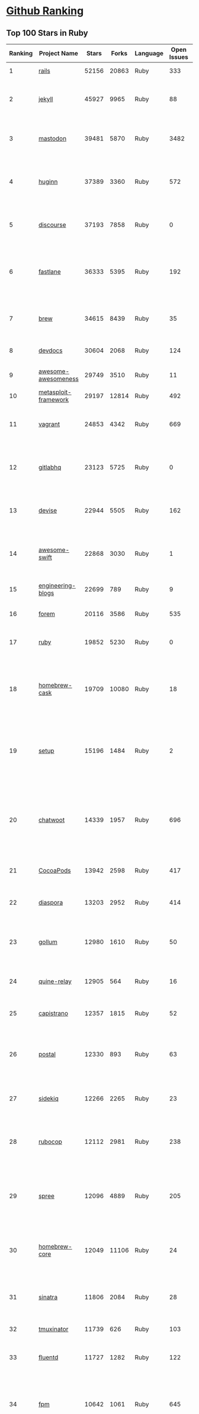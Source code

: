 [Github Ranking](../README.md)
==========

## Top 100 Stars in Ruby

| Ranking | Project Name | Stars | Forks | Language | Open Issues | Description | Last Commit |
| ------- | ------------ | ----- | ----- | -------- | ----------- | ----------- | ----------- |
| 1 | [rails](https://github.com/rails/rails) | 52156 | 20863 | Ruby | 333 | Ruby on Rails | 2023-01-18T09:52:39Z |
| 2 | [jekyll](https://github.com/jekyll/jekyll) | 45927 | 9965 | Ruby | 88 | :globe_with_meridians: Jekyll is a blog-aware static site generator in Ruby | 2023-01-18T05:43:29Z |
| 3 | [mastodon](https://github.com/mastodon/mastodon) | 39481 | 5870 | Ruby | 3482 | Your self-hosted, globally interconnected microblogging community | 2023-01-18T10:00:22Z |
| 4 | [huginn](https://github.com/huginn/huginn) | 37389 | 3360 | Ruby | 572 | Create agents that monitor and act on your behalf.  Your agents are standing by! | 2023-01-11T16:38:56Z |
| 5 | [discourse](https://github.com/discourse/discourse) | 37193 | 7858 | Ruby | 0 | A platform for community discussion. Free, open, simple. | 2023-01-18T09:51:16Z |
| 6 | [fastlane](https://github.com/fastlane/fastlane) | 36333 | 5395 | Ruby | 192 | 🚀 The easiest way to automate building and releasing your iOS and Android apps | 2023-01-18T06:36:00Z |
| 7 | [brew](https://github.com/Homebrew/brew) | 34615 | 8439 | Ruby | 35 | 🍺 The missing package manager for macOS (or Linux) | 2023-01-17T18:18:40Z |
| 8 | [devdocs](https://github.com/freeCodeCamp/devdocs) | 30604 | 2068 | Ruby | 124 | API Documentation Browser | 2023-01-17T23:10:18Z |
| 9 | [awesome-awesomeness](https://github.com/bayandin/awesome-awesomeness) | 29749 | 3510 | Ruby | 11 | A curated list of awesome awesomeness | 2022-12-15T03:08:32Z |
| 10 | [metasploit-framework](https://github.com/rapid7/metasploit-framework) | 29197 | 12814 | Ruby | 492 | Metasploit Framework | 2023-01-18T09:50:04Z |
| 11 | [vagrant](https://github.com/hashicorp/vagrant) | 24853 | 4342 | Ruby | 669 | Vagrant is a tool for building and distributing development environments. | 2023-01-17T22:26:08Z |
| 12 | [gitlabhq](https://github.com/gitlabhq/gitlabhq) | 23123 | 5725 | Ruby | 0 | GitLab CE Mirror \| Please open new issues in our issue tracker on GitLab.com | 2023-01-18T09:11:21Z |
| 13 | [devise](https://github.com/heartcombo/devise) | 22944 | 5505 | Ruby | 162 | Flexible authentication solution for Rails with Warden. | 2023-01-17T18:02:14Z |
| 14 | [awesome-swift](https://github.com/matteocrippa/awesome-swift) | 22868 | 3030 | Ruby | 1 | A collaborative list of awesome Swift libraries and resources. Feel free to contribute! | 2023-01-13T09:13:16Z |
| 15 | [engineering-blogs](https://github.com/kilimchoi/engineering-blogs) | 22699 | 789 | Ruby | 9 | A curated list of engineering blogs | 2022-12-23T03:07:57Z |
| 16 | [forem](https://github.com/forem/forem) | 20116 | 3586 | Ruby | 535 | For empowering community 🌱 | 2023-01-18T10:03:22Z |
| 17 | [ruby](https://github.com/ruby/ruby) | 19852 | 5230 | Ruby | 0 | The Ruby Programming Language [mirror] | 2023-01-18T09:58:39Z |
| 18 | [homebrew-cask](https://github.com/Homebrew/homebrew-cask) | 19709 | 10080 | Ruby | 18 | 🍻 A CLI workflow for the administration of macOS applications distributed as binaries | 2023-01-18T09:16:29Z |
| 19 | [setup](https://github.com/lewagon/setup) | 15196 | 1484 | Ruby | 2 | Setup instructions for Le Wagon's students on their first day of Web Development Bootcamp | 2023-01-16T16:33:50Z |
| 20 | [chatwoot](https://github.com/chatwoot/chatwoot) | 14339 | 1957 | Ruby | 696 | Open-source customer engagement suite, an alternative to Intercom, Zendesk, Salesforce Service Cloud etc. 🔥💬 | 2023-01-18T09:15:38Z |
| 21 | [CocoaPods](https://github.com/CocoaPods/CocoaPods) | 13942 | 2598 | Ruby | 417 | The Cocoa Dependency Manager. | 2023-01-17T20:37:51Z |
| 22 | [diaspora](https://github.com/diaspora/diaspora) | 13203 | 2952 | Ruby | 414 | A privacy-aware, distributed, open source social network. | 2022-12-05T02:06:14Z |
| 23 | [gollum](https://github.com/gollum/gollum) | 12980 | 1610 | Ruby | 50 | A simple, Git-powered wiki with a sweet API and local frontend. | 2023-01-18T03:12:55Z |
| 24 | [quine-relay](https://github.com/mame/quine-relay) | 12905 | 564 | Ruby | 16 | An uroboros program with 100+ programming languages | 2022-10-31T08:24:26Z |
| 25 | [capistrano](https://github.com/capistrano/capistrano) | 12357 | 1815 | Ruby | 52 | Remote multi-server automation tool | 2023-01-12T08:53:39Z |
| 26 | [postal](https://github.com/postalserver/postal) | 12330 | 893 | Ruby | 63 | ✉️ A fully featured open source mail delivery platform for incoming & outgoing e-mail | 2022-12-28T06:38:35Z |
| 27 | [sidekiq](https://github.com/mperham/sidekiq) | 12266 | 2265 | Ruby | 23 | Simple, efficient background processing for Ruby | 2023-01-17T20:04:06Z |
| 28 | [rubocop](https://github.com/rubocop/rubocop) | 12112 | 2981 | Ruby | 238 | A Ruby static code analyzer and formatter, based on the community Ruby style guide. | 2023-01-18T08:08:58Z |
| 29 | [spree](https://github.com/spree/spree) | 12096 | 4889 | Ruby | 205 | Open Source multi-language/multi-currency/multi-store eCommerce platform | 2023-01-18T09:22:48Z |
| 30 | [homebrew-core](https://github.com/Homebrew/homebrew-core) | 12049 | 11106 | Ruby | 24 | 🍻 Default formulae for the missing package manager for macOS (or Linux) | 2023-01-18T09:54:18Z |
| 31 | [sinatra](https://github.com/sinatra/sinatra) | 11806 | 2084 | Ruby | 28 | Classy web-development dressed in a DSL (official / canonical repo) | 2023-01-02T03:59:48Z |
| 32 | [tmuxinator](https://github.com/tmuxinator/tmuxinator) | 11739 | 626 | Ruby | 103 | Manage complex tmux sessions easily | 2022-12-15T20:50:29Z |
| 33 | [fluentd](https://github.com/fluent/fluentd) | 11727 | 1282 | Ruby | 122 | Fluentd: Unified Logging Layer (project under CNCF) | 2023-01-18T02:44:21Z |
| 34 | [fpm](https://github.com/jordansissel/fpm) | 10642 | 1061 | Ruby | 645 | Effing package management! Build packages for multiple platforms (deb, rpm, etc) with great ease and sanity. | 2023-01-15T02:21:36Z |
| 35 | [linguist](https://github.com/github/linguist) | 10628 | 3912 | Ruby | 88 | Language Savant. If your repository's language is being reported incorrectly, send us a pull request! | 2023-01-18T07:21:02Z |
| 36 | [faker](https://github.com/faker-ruby/faker) | 10563 | 3036 | Ruby | 4 | A library for generating fake data such as names, addresses, and phone numbers. | 2023-01-17T23:03:01Z |
| 37 | [Learning-SICP](https://github.com/DeathKing/Learning-SICP) | 10160 | 1496 | Ruby | 1 | MIT视频公开课《计算机程序的构造和解释》中文化项目及课程学习资料搜集。 | 2022-02-27T13:57:02Z |
| 38 | [liquid](https://github.com/Shopify/liquid) | 10001 | 1299 | Ruby | 231 | Liquid markup language. Safe, customer facing template language for flexible web apps.  | 2023-01-17T21:48:22Z |
| 39 | [capybara](https://github.com/teamcapybara/capybara) | 9747 | 1429 | Ruby | 4 | Acceptance test framework for web applications | 2023-01-18T06:33:28Z |
| 40 | [grape](https://github.com/ruby-grape/grape) | 9658 | 1221 | Ruby | 207 | An opinionated framework for creating REST-like APIs in Ruby. | 2023-01-11T02:39:29Z |
| 41 | [resque](https://github.com/resque/resque) | 9249 | 1671 | Ruby | 56 | Resque is a Redis-backed Ruby library for creating background jobs, placing them on multiple queues, and processing them later. | 2023-01-16T11:03:25Z |
| 42 | [guides](https://github.com/thoughtbot/guides) | 9230 | 1377 | Ruby | 0 | A guide for programming in style. | 2023-01-04T08:46:04Z |
| 43 | [bourbon](https://github.com/thoughtbot/bourbon) | 9101 | 901 | Ruby | 5 | A Lightweight Sass Tool Set | 2023-01-10T20:55:38Z |
| 44 | [paperclip](https://github.com/thoughtbot/paperclip) | 9066 | 2422 | Ruby | 37 | Easy file attachment management for ActiveRecord | 2022-10-11T23:33:19Z |
| 45 | [whenever](https://github.com/javan/whenever) | 8662 | 727 | Ruby | 65 | Cron jobs in Ruby | 2022-12-02T01:37:51Z |
| 46 | [remote-working](https://github.com/greatghoul/remote-working) | 8548 | 772 | Ruby | 0 | 收集整理远程工作相关的资料 | 2023-01-18T04:10:09Z |
| 47 | [kaminari](https://github.com/kaminari/kaminari) | 8321 | 1076 | Ruby | 41 | ⚡ A Scope & Engine based, clean, powerful, customizable and sophisticated paginator for Ruby webapps | 2023-01-17T16:44:44Z |
| 48 | [simple_form](https://github.com/heartcombo/simple_form) | 8059 | 1314 | Ruby | 24 | Forms made easy for Rails! It's tied to a simple DSL, with no opinion on markup. | 2023-01-17T18:39:02Z |
| 49 | [pundit](https://github.com/varvet/pundit) | 7839 | 604 | Ruby | 15 | Minimal authorization through OO design and pure Ruby classes | 2023-01-12T11:50:14Z |
| 50 | [rails_admin](https://github.com/railsadminteam/rails_admin) | 7714 | 2243 | Ruby | 170 | RailsAdmin is a Rails engine that provides an easy-to-use interface for managing your data | 2023-01-12T08:31:19Z |
| 51 | [factory_bot](https://github.com/thoughtbot/factory_bot) | 7679 | 2619 | Ruby | 30 | A library for setting up Ruby objects as test data. | 2023-01-03T02:18:22Z |
| 52 | [puma](https://github.com/puma/puma) | 7298 | 1379 | Ruby | 51 | A Ruby/Rack web server built for parallelism | 2023-01-17T15:05:48Z |
| 53 | [how-to-contribute-to-open-source](https://github.com/freeCodeCamp/how-to-contribute-to-open-source) | 7274 | 1575 | Ruby | 27 | A guide to contributing to open source | 2023-01-17T18:48:51Z |
| 54 | [wpscan](https://github.com/wpscanteam/wpscan) | 7233 | 1177 | Ruby | 41 | WPScan WordPress security scanner. Written for security professionals and blog maintainers to test the security of their WordPress websites. | 2022-12-26T20:22:12Z |
| 55 | [jazzy](https://github.com/realm/jazzy) | 7214 | 405 | Ruby | 81 | Soulful docs for Swift & Objective-C | 2023-01-10T09:23:52Z |
| 56 | [chef](https://github.com/chef/chef) | 7111 | 2568 | Ruby | 381 | Chef Infra, a powerful automation platform that transforms infrastructure into code automating how infrastructure is configured, deployed and managed across any environment, at any scale | 2023-01-18T06:16:59Z |
| 57 | [github-changelog-generator](https://github.com/github-changelog-generator/github-changelog-generator) | 6995 | 875 | Ruby | 141 | Automatically generate change log from your tags, issues, labels and pull requests on GitHub. | 2022-11-30T22:52:45Z |
| 58 | [middleman](https://github.com/middleman/middleman) | 6926 | 748 | Ruby | 12 | Hand-crafted frontend development | 2023-01-03T19:31:38Z |
| 59 | [dotfiles](https://github.com/skwp/dotfiles) | 6900 | 1448 | Ruby | 0 | YADR - The best vim,git,zsh plugins and the cleanest vimrc you've ever seen | 2022-11-09T19:14:45Z |
| 60 | [scientist](https://github.com/github/scientist) | 6863 | 496 | Ruby | 9 | :microscope: A Ruby library for carefully refactoring critical paths. | 2023-01-06T18:43:01Z |
| 61 | [bullet](https://github.com/flyerhzm/bullet) | 6737 | 397 | Ruby | 88 | help to kill N+1 queries and unused eager loading | 2023-01-11T00:47:36Z |
| 62 | [nodejs-learning-guide](https://github.com/chyingp/nodejs-learning-guide) | 6680 | 1197 | Ruby | 3 | Nodejs学习笔记以及经验总结，公众号"程序猿小卡" | 2022-03-24T13:26:04Z |
| 63 | [pry](https://github.com/pry/pry) | 6558 | 602 | Ruby | 136 | A runtime developer console and IRB alternative with powerful introspection capabilities. | 2023-01-14T14:53:25Z |
| 64 | [brakeman](https://github.com/presidentbeef/brakeman) | 6554 | 719 | Ruby | 82 | A static analysis security vulnerability scanner for Ruby on Rails applications | 2023-01-17T07:21:08Z |
| 65 | [paper_trail](https://github.com/paper-trail-gem/paper_trail) | 6449 | 866 | Ruby | 5 | Track changes to your rails models | 2023-01-16T08:47:05Z |
| 66 | [openproject](https://github.com/opf/openproject) | 6414 | 1738 | Ruby | 0 | OpenProject is the leading open source project management software. | 2023-01-18T09:23:12Z |
| 67 | [cancan](https://github.com/ryanb/cancan) | 6304 | 804 | Ruby | 200 | Authorization Gem for Ruby on Rails. | 2021-12-11T21:39:34Z |
| 68 | [dotenv](https://github.com/bkeepers/dotenv) | 6229 | 500 | Ruby | 7 | A Ruby gem to load environment variables from `.env`.  | 2022-11-21T17:12:52Z |
| 69 | [geocoder](https://github.com/alexreisner/geocoder) | 6133 | 1184 | Ruby | 29 | Complete Ruby geocoding solution. | 2023-01-05T23:04:02Z |
| 70 | [searchkick](https://github.com/ankane/searchkick) | 6087 | 732 | Ruby | 8 | Intelligent search made easy | 2023-01-11T10:16:42Z |
| 71 | [synx](https://github.com/venmo/synx) | 6085 | 283 | Ruby | 52 | A command-line tool that reorganizes your Xcode project folder to match your Xcode groups | 2019-07-18T23:40:39Z |
| 72 | [chartkick](https://github.com/ankane/chartkick) | 6066 | 550 | Ruby | 8 | Create beautiful JavaScript charts with one line of Ruby | 2023-01-12T03:01:29Z |
| 73 | [hanami](https://github.com/hanami/hanami) | 5988 | 528 | Ruby | 1 | The web, with simplicity. | 2023-01-12T01:24:25Z |
| 74 | [progit](https://github.com/progit/progit) | 5973 | 2465 | Ruby | 0 | Pro Git Book Content, 1st Edition - This content is deprecated. See 2nd edition at [progit2](https://github.com/progit/progit2) | 2019-04-04T07:17:36Z |
| 75 | [friendly_id](https://github.com/norman/friendly_id) | 5956 | 596 | Ruby | 14 | FriendlyId is the “Swiss Army bulldozer” of slugging and permalink plugins for ActiveRecord. It allows you to create pretty URL’s and work with human-friendly strings as if they were numeric ids for ActiveRecord models. | 2022-12-26T19:32:11Z |
| 76 | [css-only-chat](https://github.com/kkuchta/css-only-chat) | 5926 | 271 | Ruby | 6 | A truly monstrous async web chat using no JS whatsoever on the frontend | 2022-03-30T23:08:38Z |
| 77 | [mailcatcher](https://github.com/sj26/mailcatcher) | 5827 | 552 | Ruby | 26 | Catches mail and serves it through a dream. | 2023-01-04T01:12:30Z |
| 78 | [foreman](https://github.com/ddollar/foreman) | 5810 | 634 | Ruby | 45 | Manage Procfile-based applications | 2022-12-26T10:09:15Z |
| 79 | [will_paginate](https://github.com/mislav/will_paginate) | 5670 | 886 | Ruby | 56 | Pagination library for Rails, Sinatra, Merb, DataMapper, and more | 2022-04-07T02:52:34Z |
| 80 | [maximum-awesome](https://github.com/square/maximum-awesome) | 5661 | 991 | Ruby | 26 | Config files for vim and tmux. | 2022-07-21T22:01:19Z |
| 81 | [hanami](https://github.com/hanami/hanami) | 5988 | 528 | Ruby | 1 | The web, with simplicity. | 2023-01-12T01:24:25Z |
| 82 | [progit](https://github.com/progit/progit) | 5973 | 2465 | Ruby | 0 | Pro Git Book Content, 1st Edition - This content is deprecated. See 2nd edition at [progit2](https://github.com/progit/progit2) | 2019-04-04T07:17:36Z |
| 83 | [friendly_id](https://github.com/norman/friendly_id) | 5956 | 596 | Ruby | 14 | FriendlyId is the “Swiss Army bulldozer” of slugging and permalink plugins for ActiveRecord. It allows you to create pretty URL’s and work with human-friendly strings as if they were numeric ids for ActiveRecord models. | 2022-12-26T19:32:11Z |
| 84 | [css-only-chat](https://github.com/kkuchta/css-only-chat) | 5926 | 271 | Ruby | 6 | A truly monstrous async web chat using no JS whatsoever on the frontend | 2022-03-30T23:08:38Z |
| 85 | [mailcatcher](https://github.com/sj26/mailcatcher) | 5827 | 552 | Ruby | 26 | Catches mail and serves it through a dream. | 2023-01-04T01:12:30Z |
| 86 | [foreman](https://github.com/ddollar/foreman) | 5810 | 634 | Ruby | 45 | Manage Procfile-based applications | 2022-12-26T10:09:15Z |
| 87 | [will_paginate](https://github.com/mislav/will_paginate) | 5670 | 886 | Ruby | 56 | Pagination library for Rails, Sinatra, Merb, DataMapper, and more | 2022-04-07T02:52:34Z |
| 88 | [maximum-awesome](https://github.com/square/maximum-awesome) | 5661 | 991 | Ruby | 26 | Config files for vim and tmux. | 2022-07-21T22:01:19Z |
| 89 | [httparty](https://github.com/jnunemaker/httparty) | 5618 | 964 | Ruby | 32 | :tada: Makes http fun again! | 2023-01-11T12:09:38Z |
| 90 | [markup](https://github.com/github/markup) | 5585 | 3629 | Ruby | 210 | Determines which markup library to use to render a content file (e.g. README) on GitHub | 2022-12-29T19:30:48Z |
| 91 | [administrate](https://github.com/thoughtbot/administrate) | 5512 | 1061 | Ruby | 95 | A Rails engine that helps you put together a super-flexible admin dashboard. | 2023-01-12T15:59:30Z |
| 92 | [vcr](https://github.com/vcr/vcr) | 5503 | 496 | Ruby | 63 | Record your test suite's HTTP interactions and replay them during future test runs for fast, deterministic, accurate tests. | 2022-11-19T14:22:53Z |
| 93 | [concurrent-ruby](https://github.com/ruby-concurrency/concurrent-ruby) | 5434 | 399 | Ruby | 48 | Modern concurrency tools including agents, futures, promises, thread pools, supervisors, and more. Inspired by Erlang, Clojure, Scala, Go, Java, JavaScript, and classic concurrency patterns. | 2023-01-13T23:39:42Z |
| 94 | [faraday](https://github.com/lostisland/faraday) | 5427 | 951 | Ruby | 30 | Simple, but flexible HTTP client library, with support for multiple backends. | 2023-01-18T09:50:24Z |
| 95 | [t](https://github.com/sferik/t) | 5418 | 425 | Ruby | 146 | A command-line power tool for Twitter. | 2022-11-19T19:20:53Z |
| 96 | [fast-ruby](https://github.com/fastruby/fast-ruby) | 5413 | 379 | Ruby | 28 | :dash: Writing Fast Ruby :heart_eyes: -- Collect Common Ruby idioms. | 2023-01-12T16:03:45Z |
| 97 | [lolcat](https://github.com/busyloop/lolcat) | 5336 | 201 | Ruby | 22 | Rainbows and unicorns! | 2022-01-29T04:22:19Z |
| 98 | [ransack](https://github.com/activerecord-hackery/ransack) | 5329 | 757 | Ruby | 91 | Object-based searching.  | 2023-01-17T15:10:03Z |
| 99 | [webpacker](https://github.com/rails/webpacker) | 5318 | 1475 | Ruby | 2 | Use Webpack to manage app-like JavaScript modules in Rails | 2023-01-07T04:03:35Z |
| 100 | [cancancan](https://github.com/CanCanCommunity/cancancan) | 5274 | 600 | Ruby | 37 | The authorization Gem for Ruby on Rails. | 2022-12-02T15:37:34Z |

